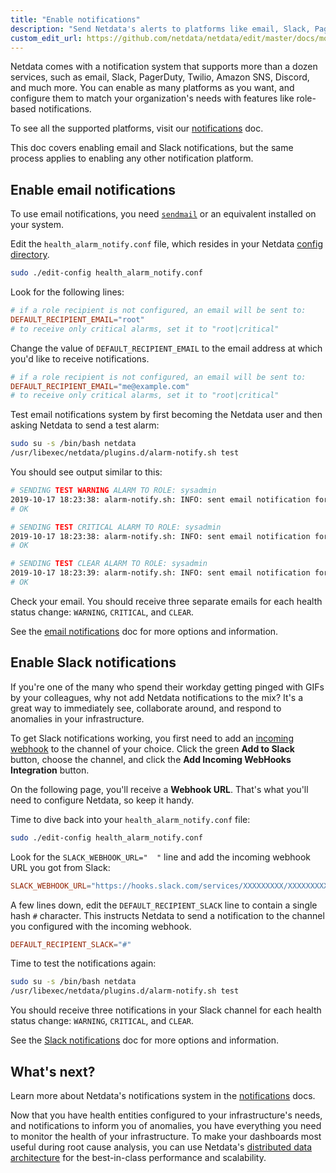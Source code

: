 ```yaml
---
title: "Enable notifications"
description: "Send Netdata's alerts to platforms like email, Slack, PagerDuty, Twilio, and more to enable incident response and faster resolution."
custom_edit_url: https://github.com/netdata/netdata/edit/master/docs/monitor/enable-notifications.md
---
```




Netdata comes with a notification system that supports more than a dozen services, such as email, Slack, PagerDuty,
Twilio, Amazon SNS, Discord, and much more. You can enable as many platforms as you want, and configure them to match
your organization's needs with features like role-based notifications.

To see all the supported platforms, visit our [notifications](/docs/agent/health/notifications) doc.

This doc covers enabling email and Slack notifications, but the same process applies to enabling any other notification
platform.

## Enable email notifications

To use email notifications, you need [`sendmail`](http://www.postfix.org/sendmail.1.html) or an equivalent installed on
your system.

Edit the `health_alarm_notify.conf` file, which resides in your Netdata [config
directory](/docs/configure/nodes#netdata-config-directory).

```bash
sudo ./edit-config health_alarm_notify.conf
```

Look for the following lines:

```conf
# if a role recipient is not configured, an email will be sent to:
DEFAULT_RECIPIENT_EMAIL="root"
# to receive only critical alarms, set it to "root|critical"
```

Change the value of `DEFAULT_RECIPIENT_EMAIL` to the email address at which you'd like to receive notifications.

```conf
# if a role recipient is not configured, an email will be sent to:
DEFAULT_RECIPIENT_EMAIL="me@example.com"
# to receive only critical alarms, set it to "root|critical"
```

Test email notifications system by first becoming the Netdata user and then asking Netdata to send a test alarm:

```bash
sudo su -s /bin/bash netdata
/usr/libexec/netdata/plugins.d/alarm-notify.sh test
```

You should see output similar to this:

```bash
# SENDING TEST WARNING ALARM TO ROLE: sysadmin
2019-10-17 18:23:38: alarm-notify.sh: INFO: sent email notification for: hostname test.chart.test_alarm is WARNING to 'me@example.com'
# OK

# SENDING TEST CRITICAL ALARM TO ROLE: sysadmin
2019-10-17 18:23:38: alarm-notify.sh: INFO: sent email notification for: hostname test.chart.test_alarm is CRITICAL to 'me@example.com'
# OK

# SENDING TEST CLEAR ALARM TO ROLE: sysadmin
2019-10-17 18:23:39: alarm-notify.sh: INFO: sent email notification for: hostname test.chart.test_alarm is CLEAR to 'me@example.com'
# OK
```

Check your email. You should receive three separate emails for each health status change: `WARNING`, `CRITICAL`, and
`CLEAR`.

See the [email notifications](/docs/agent/health/notifications/email) doc for more options and information.

## Enable Slack notifications

If you're one of the many who spend their workday getting pinged with GIFs by your colleagues, why not add Netdata
notifications to the mix? It's a great way to immediately see, collaborate around, and respond to anomalies in your
infrastructure.

To get Slack notifications working, you first need to add an [incoming
webhook](https://slack.com/apps/A0F7XDUAZ-incoming-webhooks) to the channel of your choice. Click the green **Add to
Slack** button, choose the channel, and click the **Add Incoming WebHooks Integration** button.

On the following page, you'll receive a **Webhook URL**. That's what you'll need to configure Netdata, so keep it handy.

Time to dive back into your `health_alarm_notify.conf` file:

```bash
sudo ./edit-config health_alarm_notify.conf
```

Look for the `SLACK_WEBHOOK_URL="  "` line and add the incoming webhook URL you got from Slack:

```conf
SLACK_WEBHOOK_URL="https://hooks.slack.com/services/XXXXXXXXX/XXXXXXXXX/XXXXXXXXXXXX"
```

A few lines down, edit the `DEFAULT_RECIPIENT_SLACK` line to contain a single hash `#` character. This instructs Netdata
to send a notification to the channel you configured with the incoming webhook.

```conf
DEFAULT_RECIPIENT_SLACK="#"
```

Time to test the notifications again:

```bash
sudo su -s /bin/bash netdata
/usr/libexec/netdata/plugins.d/alarm-notify.sh test
```

You should receive three notifications in your Slack channel for each health status change: `WARNING`, `CRITICAL`, and
`CLEAR`.

See the [Slack notifications](/docs/agent/health/notifications/slack) doc for more options and information.

## What's next?

Learn more about Netdata's notifications system in the [notifications](/docs/agent/health/notifications) docs.

Now that you have health entities configured to your infrastructure's needs, and notifications to inform you of
anomalies, you have everything you need to monitor the health of your infrastructure. To make your dashboards most
useful during root cause analysis, you can use Netdata's [distributed data
architecture](/docs/store/distributed-data-architecture) for the best-in-class performance and scalability.


